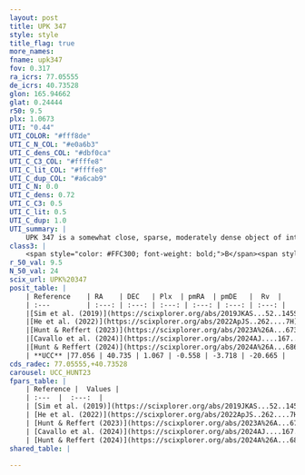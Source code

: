 ```yaml
---
layout: post
title: UPK 347
style: style
title_flag: true
more_names: 
fname: upk347
fov: 0.317
ra_icrs: 77.05555
de_icrs: 40.73528
glon: 165.94662
glat: 0.24444
r50: 9.5
plx: 1.0673
UTI: "0.44"
UTI_COLOR: "#fff8de"
UTI_C_N_COL: "#e0a6b3"
UTI_C_dens_COL: "#dbf0ca"
UTI_C_C3_COL: "#ffffe8"
UTI_C_lit_COL: "#ffffe8"
UTI_C_dup_COL: "#a6cab9"
UTI_C_N: 0.0
UTI_C_dens: 0.72
UTI_C_C3: 0.5
UTI_C_lit: 0.5
UTI_C_dup: 1.0
UTI_summary: |
    UPK 347 is a somewhat close, sparse, moderately dense object of intermediate C3 quality. It is moderately studied in the literature.<br><br><span style="color: #99180f; font-weight: bold;">Warning: </span>contains less than 25 stars with <i>P>0.5</i> estimated.
class3: |
    <span style="color: #FFC300; font-weight: bold;">B</span><span style="color: #FFC300; font-weight: bold;">B</span>
r_50_val: 9.5
N_50_val: 24
scix_url: UPK%20347
posit_table: |
    | Reference    | RA    | DEC   | Plx  | pmRA  | pmDE   |  Rv  |
    | :---         | :---: | :---: | :---: | :---: | :---: | :---: |
    |[Sim et al. (2019)](https://scixplorer.org/abs/2019JKAS...52..145S) | 77.032 | 40.743 | -- | -0.46 | -3.7 | -- |
    |[He et al. (2022)](https://scixplorer.org/abs/2022ApJS..262....7H) | 77.224 | 40.599 | 1.045 | -0.497 | -3.716 | -- |
    |[Hunt & Reffert (2023)](https://scixplorer.org/abs/2023A%26A...673A.114H) | 77.051 | 40.765 | 1.057 | -0.529 | -3.767 | -22.367 |
    |[Cavallo et al. (2024)](https://scixplorer.org/abs/2024AJ....167...12C) | 77.252 | 40.599 | 1.056 | -- | -- | -- |
    |[Hunt & Reffert (2024)](https://scixplorer.org/abs/2024A%26A...686A..42H) | 77.051 | 40.765 | 1.057 | -0.529 | -3.767 | -22.367 |
    | **UCC** |77.056 | 40.735 | 1.067 | -0.558 | -3.718 | -20.665 | 
cds_radec: 77.05555,+40.73528
carousel: UCC_HUNT23
fpars_table: |
    | Reference |  Values |
    | :---  |  :---:  |
    | [Sim et al. (2019)](https://scixplorer.org/abs/2019JKAS...52..145S) | `d_pc=917, log(age)=7.9` |
    | [He et al. (2022)](https://scixplorer.org/abs/2022ApJS..262....7H) | `A0=1.05, logAge=7.8` |
    | [Hunt & Reffert (2023)](https://scixplorer.org/abs/2023A%26A...673A.114H) | `AV50=0.658, diffAV50=1.467, MOD50=9.766, logAge50=8.029` |
    | [Cavallo et al. (2024)](https://scixplorer.org/abs/2024AJ....167...12C) | `AV50=0.61, dMod50=9.81, logAge50=8.61, [Fe/H]50=0.13` |
    | [Hunt & Reffert (2024)](https://scixplorer.org/abs/2024A%26A...686A..42H) | `MassJ=73.5667` |
shared_table: |
    
---
```

